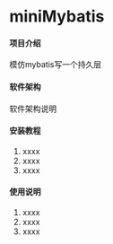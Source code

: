 # miniMybatis

#### 项目介绍
模仿mybatis写一个持久层


#### 软件架构
软件架构说明


#### 安装教程

1. xxxx
2. xxxx
3. xxxx

#### 使用说明

1. xxxx
2. xxxx
3. xxxx


 
 
 